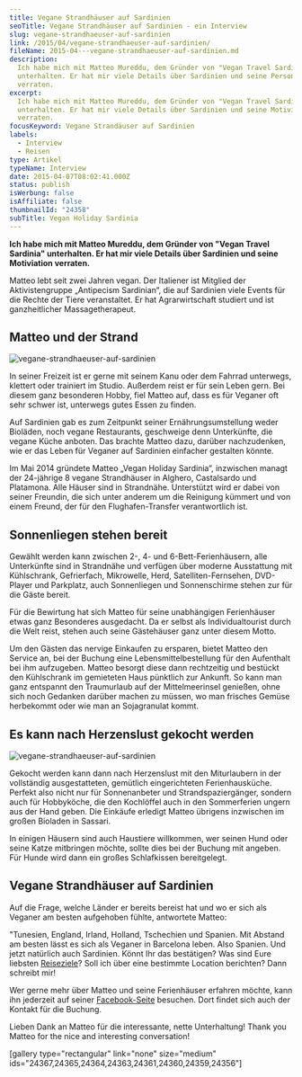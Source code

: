 ```yaml
---
title: Vegane Strandhäuser auf Sardinien
seoTitle: Vegane Strandhäuser auf Sardinien - ein Interview
slug: vegane-strandhaeuser-auf-sardinien
link: /2015/04/vegane-strandhaeuser-auf-sardinien/
fileName: 2015-04---vegane-strandhaeuser-auf-sardinien.md
description:
  Ich habe mich mit Matteo Mureddu, dem Gründer von "Vegan Travel Sardinia"
  unterhalten. Er hat mir viele Details über Sardinien und seine Person
  verraten.
excerpt:
  Ich habe mich mit Matteo Mureddu, dem Gründer von "Vegan Travel Sardinia"
  unterhalten. Er hat mir viele Details über Sardinien und seine Motiviation
  verraten.
focusKeyword: Vegane Strandäuser auf Sardinien
labels:
  - Interview
  - Reisen
type: Artikel
typeName: Interview
date: 2015-04-07T08:02:41.000Z
status: publish
isWerbung: false
isAffiliate: false
thumbnailId: "24358"
subTitle: Vegan Holiday Sardinia
---
```


<strong>Ich habe mich mit Matteo Mureddu, dem Gründer von "Vegan Travel
Sardinia" unterhalten. Er hat mir viele Details über Sardinien und seine
Motiviation verraten.</strong>

Matteo lebt seit zwei Jahren vegan. Der Italiener ist Mitglied der
Aktivistengruppe „Antipecism Sardinian“, die auf Sardinien viele Events für die
Rechte der Tiere veranstaltet. Er hat Agrarwirtschaft studiert und ist
ganzheitlicher Massagetherapeut.

## Matteo und der Strand

![vegane-strandhaeuser-auf-sardinien](http://cardamonchai.com/wp-content/uploads/2019/06/vegane-strandhaeuser-auf-sardinien-2-400x533.jpg "Matteo liebt Sardinien")

In seiner Freizeit ist er gerne mit seinem Kanu oder dem Fahrrad unterwegs,
klettert oder trainiert im Studio. Außerdem reist er für sein Leben gern. Bei
diesem ganz besonderen Hobby, fiel Matteo auf, dass es für Veganer oft sehr
schwer ist, unterwegs gutes Essen zu finden.

Auf Sardinien gab es zum Zeitpunkt seiner Ernährungsumstellung weder Bioläden,
noch vegane Restaurants, geschweige denn Unterkünfte, die vegane Küche anboten.
Das brachte Matteo dazu, darüber nachzudenken, wie er das Leben für Veganer auf
Sardinien einfacher gestalten könnte.

Im Mai 2014 gründete Matteo „Vegan Holiday Sardinia“, inzwischen managt der
24-jährige 8 vegane Strandhäuser in Alghero, Castalsardo und Platamona. Alle
Häuser sind in Strandnähe. Unterstützt wird er dabei von seiner Freundin, die
sich unter anderem um die Reinigung kümmert und von einem Freund, der für den
Flughafen-Transfer verantwortlich ist.

## Sonnenliegen stehen bereit

Gewählt werden kann zwischen 2-, 4- und 6-Bett-Ferienhäusern, alle Unterkünfte
sind in Strandnähe und verfügen über moderne Ausstattung mit Kühlschrank,
Gefrierfach, Mikrowelle, Herd, Satelliten-Fernsehen, DVD- Player und Parkplatz,
auch Sonnenliegen und Sonnenschirme stehen zur für die Gäste bereit.

Für die Bewirtung hat sich Matteo für seine unabhängigen Ferienhäuser etwas ganz
Besonderes ausgedacht. Da er selbst als Individualtourist durch die Welt reist,
stehen auch seine Gästehäuser ganz unter diesem Motto.

Um den Gästen das nervige Einkaufen zu ersparen, bietet Matteo den Service an,
bei der Buchung eine Lebensmittelbestellung für den Aufenthalt bei ihm
aufzugeben. Matteo besorgt diese dann rechtzeitig und bestückt den Kühlschrank
im gemieteten Haus pünktlich zur Ankunft. So kann man ganz entspannt den
Traumurlaub auf der Mittelmeerinsel genießen, ohne sich noch Gedanken darüber
machen zu müssen, wo man frisches Gemüse herbekommt oder wie man an Sojagranulat
kommt.

## Es kann nach Herzenslust gekocht werden

![vegane-strandhaeuser-auf-sardinien](http://cardamonchai.com/wp-content/uploads/2019/06/vegane-strandhaeuser-auf-sardinien-7-400x300.jpg "Jeden Morgen schwimmen")

Gekocht werden kann dann nach Herzenslust mit den Miturlaubern in der
vollständig ausgestatteten, gemütlich eingerichteten Ferienhausküche. Perfekt
also nicht nur für Sonnenanbeter und Strandspaziergänger, sondern auch für
Hobbyköche, die den Kochlöffel auch in den Sommerferien ungern aus der Hand
geben. Die Einkäufe erledigt Matteo übrigens inzwischen im großen Bioladen in
Sassari.

In einigen Häusern sind auch Haustiere willkommen, wer seinen Hund oder seine
Katze mitbringen möchte, sollte dies bei der Buchung mit angeben. Für Hunde wird
dann ein großes Schlafkissen bereitgelegt.

## Vegane Strandhäuser auf Sardinien

Auf die Frage, welche Länder er bereits bereist hat und wo er sich als Veganer
am besten aufgehoben fühlte, antwortete Matteo:

"Tunesien, England, Irland, Holland, Tschechien und Spanien. Mit Abstand am
besten lässt es sich als Veganer in Barcelona leben. Also Spanien. Und jetzt
natürlich auch Sardinien. Könnt Ihr das bestätigen? Was sind Eure liebsten
<a href="https://cardamonchai.com/category/unterwegs/reisen/">Reiseziele</a>?
Soll ich über eine bestimmte Location berichten? Dann schreibt mir!

Wer gerne mehr über Matteo und seine Ferienhäuser erfahren möchte, kann ihn
jederzeit auf seiner
<a href="https://www.facebook.com/vegansardinia" target="_blank" rel="noopener nofollow">Facebook-Seite</a>
besuchen. Dort findet sich auch der Kontakt für die Buchung.

Lieben Dank an Matteo für die interessante, nette Unterhaltung! Thank you Matteo
for the nice and interesting conversation!

[gallery type="rectangular" link="none" size="medium"
ids="24367,24365,24364,24363,24361,24360,24359,24356"]
